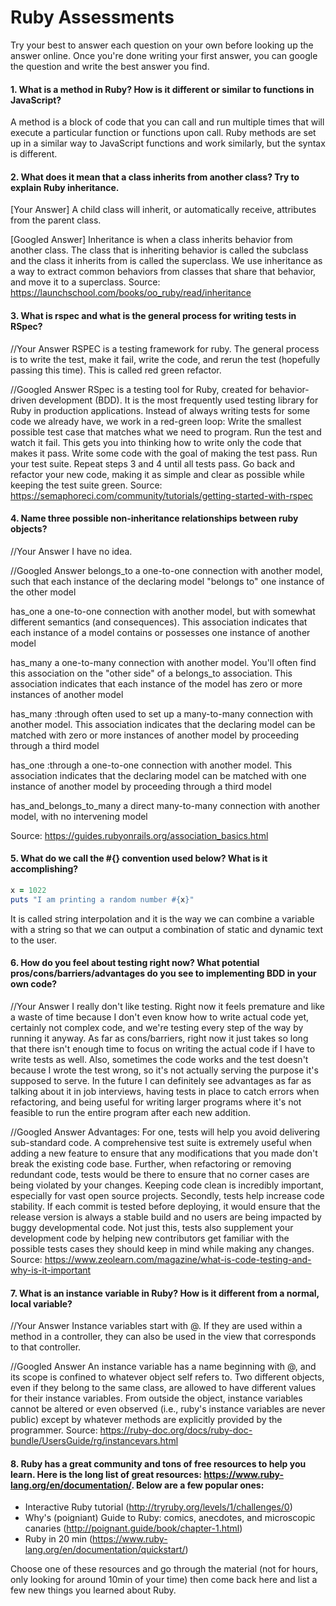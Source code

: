# Ruby Assessments

Try your best to answer each question on your own before looking up the answer online. Once you're done writing your first answer, you can google the question and write the best answer you find.


#### 1. What is a method in Ruby? How is it different or similar to functions in JavaScript?
A method is a block of code that you can call and run multiple times that will execute a particular function or functions upon call. Ruby methods are set up in a similar way to JavaScript functions and work similarly, but the syntax is different.

#### 2. What does it mean that a class inherits from another class? Try to explain Ruby inheritance.

[Your Answer]
A child class will inherit, or automatically receive, attributes from the parent class.

[Googled Answer]
Inheritance is when a class inherits behavior from another class. The class that is inheriting behavior is called the subclass and the class it inherits from is called the superclass. We use inheritance as a way to extract common behaviors from classes that share that behavior, and move it to a superclass.
Source: https://launchschool.com/books/oo_ruby/read/inheritance

#### 3. What is rspec and what is the general process for writing tests in RSpec?

//Your Answer
RSPEC is a testing framework for ruby. The general process is to write the test, make it fail, write the code, and rerun the test (hopefully passing this time). This is called red green refactor.

//Googled Answer
RSpec is a testing tool for Ruby, created for behavior-driven development (BDD). It is the most frequently used testing library for Ruby in production applications.
Instead of always writing tests for some code we already have, we work in a red-green loop:
Write the smallest possible test case that matches what we need to program.
Run the test and watch it fail. This gets you into thinking how to write only the code that makes it pass.
Write some code with the goal of making the test pass.
Run your test suite. Repeat steps 3 and 4 until all tests pass.
Go back and refactor your new code, making it as simple and clear as possible while keeping the test suite green.
Source: https://semaphoreci.com/community/tutorials/getting-started-with-rspec

#### 4. Name three possible non-inheritance relationships between ruby objects?

//Your Answer
I have no idea.

//Googled Answer
belongs_to
a one-to-one connection with another model, such that each instance of the declaring model "belongs to" one instance of the other model

has_one
a one-to-one connection with another model, but with somewhat different semantics (and consequences). This association indicates that each instance of a model contains or possesses one instance of another model

has_many
a one-to-many connection with another model. You'll often find this association on the "other side" of a belongs_to association. This association indicates that each instance of the model has zero or more instances of another model

has_many :through
often used to set up a many-to-many connection with another model. This association indicates that the declaring model can be matched with zero or more instances of another model by proceeding through a third model

has_one :through
a one-to-one connection with another model. This association indicates that the declaring model can be matched with one instance of another model by proceeding through a third model

has_and_belongs_to_many
a direct many-to-many connection with another model, with no intervening model

Source: https://guides.rubyonrails.org/association_basics.html

#### 5. What do we call the #{} convention used below? What is it accomplishing?

```ruby
x = 1022
puts "I am printing a random number #{x}"
```

It is called string interpolation and it is the way we can combine a variable with a string so that we can output a combination of static and dynamic text to the user.

#### 6. How do you feel about testing right now? What potential pros/cons/barriers/advantages do you see to implementing BDD in your own code?

//Your Answer
I really don't like testing. Right now it feels premature and like a waste of time because I don't even know how to write actual code yet, certainly not complex code, and we're testing every step of the way by running it anyway. As far as cons/barriers, right now it just takes so long that there isn't enough time to focus on writing the actual code if I have to write tests as well. Also, sometimes the code works and the test doesn't because I wrote the test wrong, so it's not actually serving the purpose it's supposed to serve. In the future I can definitely see advantages as far as talking about it in job interviews, having tests in place to catch errors when refactoring, and being useful for writing larger programs where it's not feasible to run the entire program after each new addition.

//Googled Answer
Advantages:
For one, tests will help you avoid delivering sub-standard code. A comprehensive test suite is extremely useful when adding a new feature to ensure that any modifications that you made don't break the existing code base. Further, when refactoring or removing redundant code, tests would be there to ensure that no corner cases are being violated by your changes. Keeping code clean is incredibly important, especially for vast open source projects.
Secondly, tests help increase code stability. If each commit is tested before deploying, it would ensure that the release version is always a stable build and no users are being impacted by buggy developmental code.
Not just this, tests also supplement your development code by helping new contributors get familiar with the possible tests cases they should keep in mind while making any changes.
Source: https://www.zeolearn.com/magazine/what-is-code-testing-and-why-is-it-important

#### 7. What is an instance variable in Ruby? How is it different from a normal, local variable?

//Your Answer
Instance variables start with @. If they are used within a method in a controller, they can also be used in the view that corresponds to that controller.

//Googled Answer
An instance variable has a name beginning with @, and its scope is confined to whatever object self refers to. Two different objects, even if they belong to the same class, are allowed to have different values for their instance variables. From outside the object, instance variables cannot be altered or even observed (i.e., ruby's instance variables are never public) except by whatever methods are explicitly provided by the programmer.
Source: https://ruby-doc.org/docs/ruby-doc-bundle/UsersGuide/rg/instancevars.html

#### 8. Ruby has a great community and tons of free resources to help you learn. Here is the long list of great resources: https://www.ruby-lang.org/en/documentation/. Below are a few popular ones:
- Interactive Ruby tutorial (http://tryruby.org/levels/1/challenges/0)
- Why's (poigniant) Guide to Ruby: comics, anecdotes, and microscopic canaries (http://poignant.guide/book/chapter-1.html)
- Ruby in 20 min (https://www.ruby-lang.org/en/documentation/quickstart/)


Choose one of these resources and go through the material (not for hours, only looking for around 10min of your time) then come back here and list a few new things you learned about Ruby.
